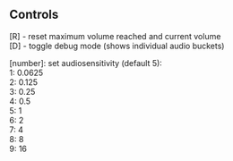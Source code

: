 ## Controls

[R] - reset maximum volume reached and current volume <br>
[D] - toggle debug mode (shows individual audio buckets)

[number]: set audiosensitivity (default 5):<br>
1: 0.0625<br>
2: 0.125<br>
3: 0.25<br>
4: 0.5<br>
5: 1<br>
6: 2<br>
7: 4<br>
8: 8<br>
9: 16

